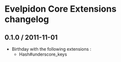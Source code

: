 # Evelpidon Core Extensions changelog

## 0.1.0 / 2011-11-01

* Birthday with the following extensions :
  * Hash#underscore_keys
